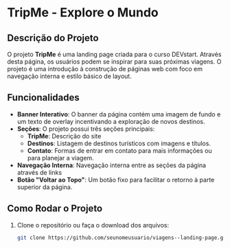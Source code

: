 # TripMe - Explore o Mundo

## Descrição do Projeto

O projeto **TripMe** é uma landing page criada para o curso DEVstart. Através desta página, os usuários podem  se inspirar para suas próximas viagens. O projeto é uma introdução à construção de páginas web com foco em navegação interna e estilo básico de layout.

## Funcionalidades

- **Banner Interativo**: O banner da página contém uma imagem de fundo e um texto de overlay incentivando a exploração de novos destinos.
- **Seções**: O projeto possui três seções principais: 
  - **TripMe**: Descrição do site
  - **Destinos**: Listagem de destinos turísticos com imagens e títulos.
  - **Contato**: Formas de entrar em contato para mais informações ou para planejar a viagem.
- **Navegação Interna**: Navegação interna entre as seções da página através de links
- **Botão "Voltar ao Topo"**: Um botão fixo para facilitar o retorno à parte superior da página.

## Como Rodar o Projeto

1. Clone o repositório ou faça o download dos arquivos:
   ```bash
   git clone https://github.com/seunomeusuario/viagens--landing-page.git

 

